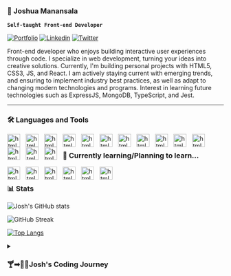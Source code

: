 ### 🍙 Joshua Manansala 
**`Self-taught Front-end Developer`**
<br />

[![Portfolio](https://img.shields.io/badge/-Portfolio-d3d3d3?&style=for-the-badge&logo=appveyor&logo=aboutdotme&logoColor=black)](https://t4r0taro.github.io/portfolio/)
[![Linkedin](https://img.shields.io/badge/LinkedIn-0077B5?style=for-the-badge&logo=linkedin&logoColor=white)](https://www.linkedin.com/in/joshua-manansala-59a40279/)
[![Twitter](https://img.shields.io/badge/Twitter-1DA1F2?style=for-the-badge&logo=twitter&logoColor=white)](https://twitter.com/taro_code)

Front-end developer who enjoys building interactive user experiences through code. I specialize in web development, turning your ideas into creative solutions. Currently, I'm building personal projects with HTML5, CSS3, JS, and React. I am actively staying current with emerging trends, and ensuring to implement industry best practices, as well as adapt to changing modern technologies and programs. Interest in learning future technologies such as ExpressJS, MongoDB, TypeScript, and Jest. 

---
### 🛠 Languages and Tools
<img align="left" alt="html" width="30px" style="padding-right:10px;" src="https://cdn.jsdelivr.net/gh/devicons/devicon/icons/html5/html5-original-wordmark.svg" />
<img align="left" alt="html" width="30px" style="padding-right:10px;" src="https://cdn.jsdelivr.net/gh/devicons/devicon/icons/css3/css3-original-wordmark.svg" />
<img align="left" alt="html" width="30px" style="padding-right:10px;" src="https://cdn.jsdelivr.net/gh/devicons/devicon/icons/javascript/javascript-original.svg" />
<img align="left" alt="html" width="30px" style="padding-right:10px;" src="https://cdn.jsdelivr.net/gh/devicons/devicon/icons/react/react-original-wordmark.svg" />
<img align="left" alt="html" width="30px" style="padding-right:10px;" src="https://cdn.jsdelivr.net/gh/devicons/devicon/icons/jquery/jquery-original-wordmark.svg" />
<img align="left" alt="html" width="30px" style="padding-right:10px;" src="https://cdn.jsdelivr.net/gh/devicons/devicon/icons/sass/sass-original.svg" />
<img align="left" alt="html" width="30px" style="padding-right:10px;" src="https://cdn.jsdelivr.net/gh/devicons/devicon/icons/bootstrap/bootstrap-original-wordmark.svg" />
<img align="left" alt="html" width="30px" style="padding-right:10px;" src="https://cdn.jsdelivr.net/gh/devicons/devicon/icons/git/git-original.svg" />
<img align="left" alt="html" width="30px" style="padding-right:10px;" src="https://cdn.jsdelivr.net/gh/devicons/devicon/icons/github/github-original.svg" />
<img align="left" alt="html" width="30px" style="padding-right:10px;" src="https://cdn.jsdelivr.net/gh/devicons/devicon/icons/nodejs/nodejs-original-wordmark.svg" />
<img align="left" alt="html" width="30px" style="padding-right:10px;" src="https://cdn.jsdelivr.net/gh/devicons/devicon/icons/npm/npm-original-wordmark.svg" />
<img align="left" alt="html" width="30px" style="padding-right:10px;" src="https://cdn.jsdelivr.net/gh/devicons/devicon/icons/figma/figma-original.svg" />
<img align="left" alt="html" width="30px" style="padding-right:10px;" src="https://cdn.jsdelivr.net/gh/devicons/devicon/icons/vscode/vscode-original.svg" />
<img align="left" alt="html" width="30px" style="padding-right:10px;" src="https://vitejs.dev/logo.svg" />

               
<br />  

### 🔰 Currently learning/Planning to learn...  
<img align="left" alt="html" width="30px" style="padding-right:10px;" src="https://cdn.jsdelivr.net/gh/devicons/devicon/icons/express/express-original.svg" />     
<img align="left" alt="html" width="30px" style="padding-right:10px;" src="https://cdn.jsdelivr.net/gh/devicons/devicon/icons/mongodb/mongodb-original-wordmark.svg" />
<img align="left" alt="html" width="30px" style="padding-right:10px;" src="https://cdn.jsdelivr.net/gh/devicons/devicon/icons/jest/jest-plain.svg" />
<img align="left" alt="html" width="30px" style="padding-right:10px;" src="https://cdn.jsdelivr.net/gh/devicons/devicon/icons/typescript/typescript-original.svg" />
<img align="left" alt="html" width="30px" style="padding-right:10px;" src="https://cdn.jsdelivr.net/gh/devicons/devicon/icons/tailwindcss/tailwindcss-plain.svg" />
<img align="left" alt="html" width="30px" style="padding-right:10px;" src="https://cdn.jsdelivr.net/gh/devicons/devicon/icons/redux/redux-original.svg" />
<br />  

### 📊 Stats

![Josh's GitHub stats](https://github-readme-stats.vercel.app/api?username=T4R0TARO&show_icons=true&theme=material-palenight)

![GitHub Streak](https://streak-stats.demolab.com?user=T4R0TARO&count_private=true&theme=tokyonight&border_radius=5)

[![Top Langs](https://github-readme-stats.vercel.app/api/top-langs/?username=T4R0TARO&layout=compact&theme=material-palenight)](https://github.com/T4R0TARO/github-readme-stats)

 <details>
          <summary><h3>🍸➡🐱‍💻Josh's Coding Journey</h3></summary>
           Bartender, self-taught developer.  
 </details>         
          
          
          
<!--
**T4R0TARO/T4R0TARO** is a ✨ _special_ ✨ repository because its `README.md` (this file) appears on your GitHub profile.
align="left" alt="html" width="30px" style="padding-right:10px;"
Here are some ideas to get you started:

- 🔭 I’m currently working on ...
- 🌱 I’m currently learning ...
- 👯 I’m looking to collaborate on ...
- 🤔 I’m looking for help with ...
- 💬 Ask me about ...
- 📫 How to reach me: ...
- 😄 Pronouns: ...
- ⚡ Fun fact: ...
-->
